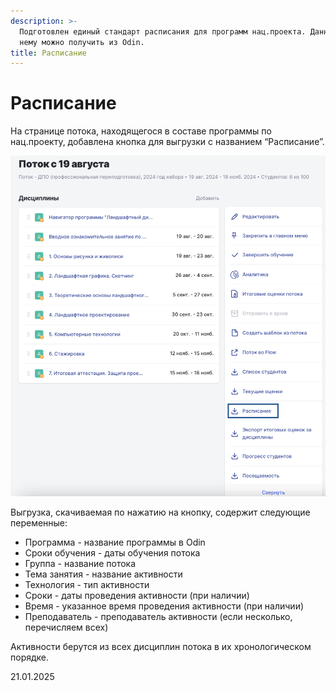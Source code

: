 ```yaml
---
description: >-
  Подготовлен единый стандарт расписания для программ нац.проекта. Данные по
  нему можно получить из Odin.
title: Расписание
---
```


# Расписание

На странице потока, находящегося в составе программы по нац.проекту, добавлена кнопка для выгрузки с названием “Расписание”.

![](<../../.gitbook/assets/image (1) (1) (1) (1) (1) (1) (1) (1) (1) (1).png>)

Выгрузка, скачиваемая по нажатию на кнопку, содержит следующие переменные:

* Программа - название программы в Odin
* Сроки обучения - даты обучения потока
* Группа - название потока
* Тема занятия - название активности
* Технология - тип активности
* Сроки - даты проведения активности (при наличии)
* Время - указанное время проведения активности (при наличии)
* Преподаватель - преподаватель активности (если несколько, перечисляем всех)

Активности берутся из всех дисциплин потока в их хронологическом порядке.

21.01.2025